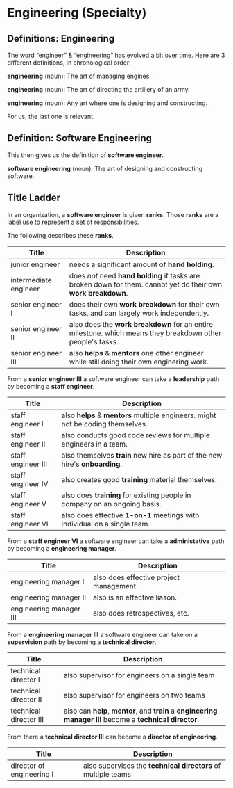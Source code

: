 # Engineering (Specialty)

## Definitions: Engineering

The word “engineer” & “engineering” has evolved a bit over time.
Here are 3 different definitions, in chronological order:

**engineering** (noun): The art of managing engines.

**engineering** (noun): The art of directing the artillery of an army.

**engineering** (noun): Any art where one is designing and constructing.

For us, the last one is relevant.

## Definition: Software Engineering

This then gives us the definition of **software engineer**.

**software engineering** (noun): The art of designing and constructing software.

## Title Ladder

In an organization, a **software engineer** is given **ranks**.
Those **ranks** are a label use to represent a set of responsibilities.

The following describes these **ranks**.


| Title                 | Description                                                                                                     |
|-----------------------|-----------------------------------------------------------------------------------------------------------------|
| junior engineer       | needs a significant amount of **hand holding**.                                                                 |
| intermediate engineer | does _not_ need **hand holding** if tasks are broken down for them. cannot yet do their own **work breakdown**. |
| senior engineer Ⅰ     | does their own **work breakdown** for their own tasks, and can largely work independently.                      |
| senior engineer Ⅱ     | also does the **work breakdown** for an entire milestone. which means they breakdown other people's tasks.      |
| senior engineer Ⅲ     | also **helps** & **mentors** one other engineer while still doing their own enginering work.                    |

From a **senior engineer Ⅲ** a software engineer can take a **leadership** path by becoming a **staff engineer**.

| Title                 | Description                                                                                                     |
|-----------------------|-----------------------------------------------------------------------------------------------------------------|
| staff engineer Ⅰ      | also **helps** & **mentors** multiple engineers. might not be coding themselves.                                |
| staff engineer Ⅱ      | also conducts good code reviews for multiple engineers in a team.                                               |
| staff engineer Ⅲ      | also themselves **train** new hire as part of the new hire's **onboarding**.                                    |
| staff engineer Ⅳ      | also creates good **training** material themselves.                                                             |
| staff engineer Ⅴ      | also does **training** for existing people in company on an ongoing basis.                                      |
| staff engineer Ⅵ      | also does effective **1-on-1** meetings with individual on a single team.                                       |

From a **staff engineer Ⅵ** a software engineer can take a **administative** path by becoming a **engineering manager**.

| Title                 | Description                              |
|-----------------------|------------------------------------------|
| engineering manager Ⅰ | also does effective project management. |
| engineering manager Ⅱ | also is an effective liason.            |
| engineering manager Ⅲ | also does retrospectives, etc.          |


From a **engineering manager Ⅲ** a software engineer can take on a **supervision** path by becoming a **technical director**.

| Title                 | Description                                                                                               |
|-----------------------|-----------------------------------------------------------------------------------------------------------|
| technical director Ⅰ | also supervisor for engineers on a single team                                                             |
| technical director Ⅱ | also supervisor for engineers on two teams                                                                 |
| technical director Ⅲ | also can **help**, **mentor**, and **train** a **engineering manager Ⅲ** become a **technical director**. |

From there a **technical director Ⅲ** can become a **director of engineering**.

| Title                     | Description                                                                                               |
|---------------------------|-----------------------------------------------------------------------------------------------------------|
| director of engineering Ⅰ | also supervises the **technical directors** of multiple teams                                            |
